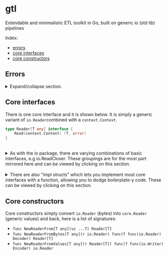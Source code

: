 # gtl
Extendable and minimalistic ETL toolkit in Go, built on generic io (std lib) pipelines

Index:
- [errors](#errors)
- [core interfaces](#core-interfaces)
- [core constructors](#core-constructors)

## Errors
<details>
    <summary>Expand/collapse section. </summary>

GTL tries to get out of your way and so only two errors are used in the core pkg, both inherited from `io` in the std lib:
```go
io.EOF              // Stop reading/pulling/consuming.
io.ErrClosedPipe    // Stop writing/pushing/producing.
```
</details>

## Core interfaces
There is one core interface and it is shown below. It is simply a generic variant of `io.Reader`combined with a `context.Context`. 
```go
type Reader[T any] interface {
	Read(context.Context) (T, error)
}
```


<br>
<details>
<summary>
As with the io package, there are varying combinations of basic interfaces, e.g io.ReadCloser. These groupings are for the most part mirrored here and can be viewed by clicking on this section.
</summary>

```go
type ReadCloser[T any] interface {
	io.Closer
	Reader[T]
}
```
</details>

<br>
<details>
<summary>
There are also "impl structs" which lets you implement most core interfaces with a function, allowing you to dodge boilerplate-y code. These can be viewed by clicking on this section.
</summary>

```go
type ReaderImpl[T any] struct {
	Impl func(context.Context) (T, error)
}

// Calls impl.Impl.
func (impl ReaderImpl[T]) Read(ctx context.Context) (r T, err error)
```

```go
type ReadCloserImpl[T any] struct {
	ImplC func() error
	ImplR func(context.Context) (T, error)
}

// Calls impl.ImplC.
func (impl ReadCloserImpl[T]) Close() (err error)

// Calls impl.ImplR.
func (impl ReadCloserImpl[T]) Read(ctx context.Context) (r T, err error)
```

</details>



## Core constructors
Core constructors simply convert `io.Reader` (bytes) into `core.Reader` (generic values) and back, here is a list of signatures:
- `func NewReaderFrom[T any](vs ...T) Reader[T]`
- `func NewReaderFromBytes[T any](r io.Reader) func(f func(io.Reader) Decoder) Reader[T]`
- `func NewReaderFromValues[T any](r Reader[T]) func(f func(io.Writer) Encoder) io.Reader`